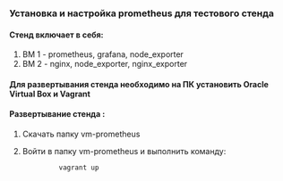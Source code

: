 ### Установка и настройка prometheus для тестового стенда

#### Стенд включает в себя:
1. ВМ 1 - prometheus, grafana, node_exporter
2. BM 2 - nginx, node_exporter, nginx_exporter

#### Для развертывания стенда необходимо на ПК установить Oracle Virtual Box и Vagrant 

#### Развертывание  стенда :
1. Скачать папку vm-prometheus 
2. Войти в папку vm-prometheus и выполнить команду:

                vagrant up
    
    

